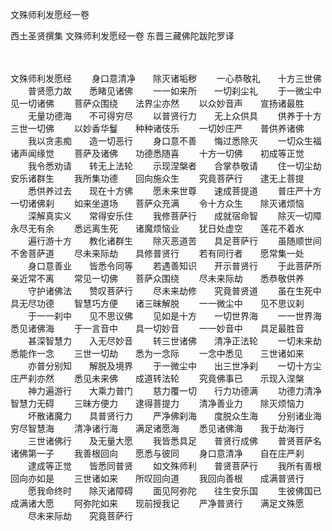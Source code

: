 文殊师利发愿经一卷


西土圣贤撰集
文殊师利发愿经一卷
东晋三藏佛陀跋陀罗译


　　

文殊师利发愿经
　　身口意清净　　除灭诸垢秽
　　一心恭敬礼　　十方三世佛
　　普贤愿力故　　悉睹见诸佛
　　一一如来所　　一切刹尘礼
　　于一微尘中　　见一切诸佛
　　菩萨众围绕　　法界尘亦然
　　以众妙音声　　宣扬诸最胜
　　无量功德海　　不可得穷尽
　　以普贤行力　　无上众供具
　　供养于十方　　三世一切佛
　　以妙香华鬘　　种种诸伎乐
　　一切妙庄严　　普供养诸佛
　　我以贪恚痴　　造一切恶行
　　身口意不善　　悔过悉除灭
　　一切众生福　　诸声闻缘觉
　　菩萨及诸佛　　功德悉随喜
　　十方一切佛　　初成等正觉
　　我令悉劝请　　转无上法轮
　　示现涅槃者　　合掌恭敬请
　　住一切尘劫　　安乐诸群生
　　我所集功德　　回向施众生
　　究竟菩萨行　　逮无上菩提
　　悉供养过去　　现在十方佛
　　愿未来世尊　　速成菩提道
　　普庄严十方　　一切诸佛刹
　　如来坐道场　　菩萨众充满
　　令十方众生　　除灭诸烦恼
　　深解真实义　　常得安乐住
　　我修菩萨行　　成就宿命智
　　除灭一切障　　永尽无有余
　　悉远离生死　　诸魔烦恼业
　　犹日处虚空　　莲花不着水
　　遍行游十方　　教化诸群生
　　除灭恶道苦　　具足菩萨行
　　虽随顺世间　　不舍菩萨道
　　尽未来际劫　　具修普贤行
　　若有同行者　　愿常集一处
　　身口意善业　　皆悉令同等
　　若遇善知识　　开示普贤行
　　于此菩萨所　　亲近常不离
　　常见一切佛　　菩萨众围绕
　　尽未来际劫　　悉恭敬供养
　　守护诸佛法　　赞叹菩萨行
　　尽未来劫修　　究竟普贤道
　　虽在生死中　　具无尽功德
　　智慧巧方便　　诸三昧解脱
　　一一微尘中　　见不思议刹
　　于一一刹中　　见不思议佛
　　见如是十方　　一切世界海
　　一一世界海　　悉见诸佛海
　　于一言音中　　具一切妙音
　　一一妙音中　　具足最胜音
　　甚深智慧力　　入无尽妙音
　　转三世诸佛　　清净正法轮
　　一切未来劫　　悉能作一念
　　三世一切劫　　悉为一念际
　　一念中悉见　　三世诸如来
　　亦普分别知　　解脱及境界
　　于一微尘中　　出三世净刹
　　一切十方尘　　庄严刹亦然
　　悉见未来佛　　成道转法轮
　　究竟佛事已　　示现入涅槃
　　神力遍游行　　大乘力普门
　　慈力覆一切　　行力功德满
　　功德力清净　　智慧力无碍
　　三昧方便力　　逮得菩提力
　　清净善业力　　除灭烦恼力
　　坏散诸魔力　　具普贤行力
　　严净佛刹海　　度脱众生海
　　分别诸业海　　穷尽智慧海
　　清净诸行海　　满足诸愿海
　　悉见诸佛海　　我于劫海行
　　三世诸佛行　　及无量大愿
　　我皆悉具足　　普贤行成佛
　　普贤菩萨名　　诸佛第一子
　　我善根回向　　愿悉与彼同
　　身口意清净　　自在庄严刹
　　逮成等正觉　　皆悉同普贤
　　如文殊师利　　普贤菩萨行
　　我所有善根　　回向亦如是
　　三世诸如来　　所叹回向道
　　我回向善根　　成满普贤行
　　愿我命终时　　除灭诸障碍
　　面见阿弥陀　　往生安乐国
　　生彼佛国已　　成满诸大愿
　　阿弥陀如来　　现前授我记
　　严净普贤行　　满足文殊愿
　　尽未来际劫　　究竟菩萨行

